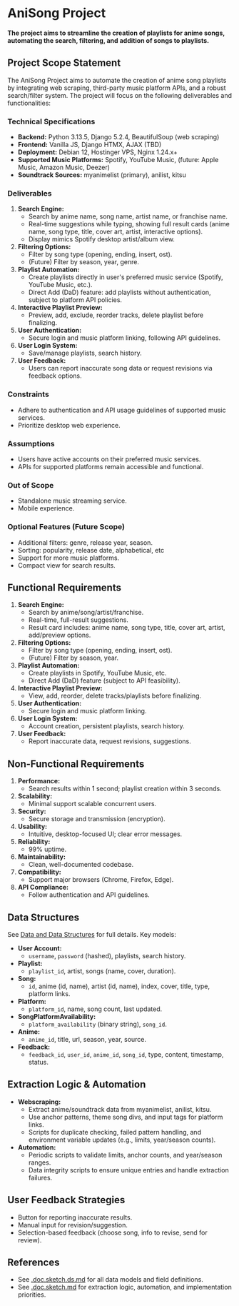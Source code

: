 # AniSong Project

**The project aims to streamline the creation of playlists for anime songs, automating the search, filtering, and addition of songs to playlists.**

## Project Scope Statement

The AniSong Project aims to automate the creation of anime song playlists by integrating web scraping, third-party music platform APIs, and a robust search/filter system. The project will focus on the following deliverables and functionalities:

### Technical Specifications

- **Backend:** Python 3.13.5, Django 5.2.4, BeautifulSoup (web scraping)
- **Frontend:** Vanilla JS, Django HTMX, AJAX (TBD)
- **Deployment:** Debian 12, Hostinger VPS, Nginx 1.24.x+
- **Supported Music Platforms:** Spotify, YouTube Music, (future: Apple Music, Amazon Music, Deezer)
- **Soundtrack Sources:** myanimelist (primary), anilist, kitsu

### Deliverables

1. **Search Engine:**  
   - Search by anime name, song name, artist name, or franchise name.
   - Real-time suggestions while typing, showing full result cards (anime name, song type, title, cover art, artist, interactive options).
   - Display mimics Spotify desktop artist/album view.
2. **Filtering Options:**  
   - Filter by song type (opening, ending, insert, ost).
   - (Future) Filter by season, year, genre.
3. **Playlist Automation:**  
   - Create playlists directly in user's preferred music service (Spotify, YouTube Music, etc.).
   - Direct Add (DaD) feature: add playlists without authentication, subject to platform API policies.
4. **Interactive Playlist Preview:**  
   - Preview, add, exclude, reorder tracks, delete playlist before finalizing.
5. **User Authentication:**  
   - Secure login and music platform linking, following API guidelines.
6. **User Login System:**  
   - Save/manage playlists, search history.
7. **User Feedback:**  
   - Users can report inaccurate song data or request revisions via feedback options.

### Constraints

- Adhere to authentication and API usage guidelines of supported music services.
- Prioritize desktop web experience.

### Assumptions

- Users have active accounts on their preferred music services.
- APIs for supported platforms remain accessible and functional.

### Out of Scope

- Standalone music streaming service.
- Mobile experience.

### Optional Features (Future Scope)

- Additional filters: genre, release year, season.
- Sorting: popularity, release date, alphabetical, etc
- Support for more music platforms.
- Compact view for search results.

## Functional Requirements

1. **Search Engine:**
   - Search by anime/song/artist/franchise.
   - Real-time, full-result suggestions.
   - Result card includes: anime name, song type, title, cover art, artist, add/preview options.
2. **Filtering Options:**
   - Filter by song type (opening, ending, insert, ost).
   - (Future) Filter by season, year.
3. **Playlist Automation:**
   - Create playlists in Spotify, YouTube Music, etc.
   - Direct Add (DaD) feature (subject to API feasibility).
4. **Interactive Playlist Preview:**
   - View, add, reorder, delete tracks/playlists before finalizing.
5. **User Authentication:**
   - Secure login and music platform linking.
6. **User Login System:**
   - Account creation, persistent playlists, search history.
7. **User Feedback:**
   - Report inaccurate data, request revisions, suggestions.

## Non-Functional Requirements

1. **Performance:**  
   - Search results within 1 second; playlist creation within 3 seconds.
2. **Scalability:**  
   - Minimal support scalable concurrent users.
3. **Security:**  
   - Secure storage and transmission (encryption).
4. **Usability:**  
   - Intuitive, desktop-focused UI; clear error messages.
5. **Reliability:**  
   - 99% uptime.
6. **Maintainability:**  
   - Clean, well-documented codebase.
7. **Compatibility:**  
   - Support major browsers (Chrome, Firefox, Edge).
8. **API Compliance:**  
   - Follow authentication and API guidelines.

## Data Structures

See [Data and Data Structures](.doc.sketch.ds.md) for full details. Key models:

- **User Account:**  
  - `username`, `password` (hashed), playlists, search history.
- **Playlist:**  
  - `playlist_id`, artist, songs (name, cover, duration).
- **Song:**  
  - `id`, anime (id, name), artist (id, name), index, cover, title, type, platform links.
- **Platform:**  
  - `platform_id`, name, song count, last updated.
- **SongPlatformAvailability:**  
  - `platform_availability` (binary string), `song_id`.
- **Anime:**  
  - `anime_id`, title, url, season, year, source.
- **Feedback:**  
  - `feedback_id`, `user_id`, `anime_id`, `song_id`, type, content, timestamp, status.

## Extraction Logic & Automation

- **Webscraping:**  
  - Extract anime/soundtrack data from myanimelist, anilist, kitsu.
  - Use anchor patterns, theme song divs, and input tags for platform links.
  - Scripts for duplicate checking, failed pattern handling, and environment variable updates (e.g., limits, year/season counts).
- **Automation:**  
  - Periodic scripts to validate limits, anchor counts, and year/season ranges.
  - Data integrity scripts to ensure unique entries and handle extraction failures.

## User Feedback Strategies

- Button for reporting inaccurate results.
- Manual input for revision/suggestion.
- Selection-based feedback (choose song, info to revise, send for review).

## References

- See [.doc.sketch.ds.md](.doc.sketch.ds.md) for all data models and field definitions.
- See [.doc.sketch.md](.doc.sketch.md) for extraction logic, automation, and implementation priorities.
